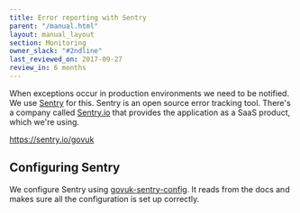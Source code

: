```yaml
---
title: Error reporting with Sentry
parent: "/manual.html"
layout: manual_layout
section: Monitoring
owner_slack: "#2ndline"
last_reviewed_on: 2017-09-27
review_in: 6 months
---
```


When exceptions occur in production environments we need to be notified. We use [Sentry][] for this. Sentry is an open source error tracking tool. There's a company called [Sentry.io][] that provides the application as a SaaS product, which we're using.

<https://sentry.io/govuk>

## Configuring Sentry

We configure Sentry using [govuk-sentry-config][]. It reads from the docs and makes sure all the configuration is set up correctly.

[Errbit]: https://errbit.com/docs/master/
[Sentry]: https://sentry.io/govuk
[govuk-sentry-config]: https://github.com/alphagov/govuk-sentry-config
[Sentry.io]: https://sentry.io/about
